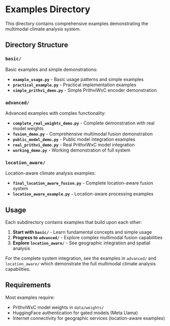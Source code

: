 # Examples Directory

This directory contains comprehensive examples demonstrating the multimodal climate analysis system.

## Directory Structure

### `basic/`
Basic examples and simple demonstrations:
- **`example_usage.py`** - Basic usage patterns and simple examples
- **`practical_example.py`** - Practical implementation examples
- **`simple_prithvi_demo.py`** - Simple PrithviWxC encoder demonstration

### `advanced/`
Advanced examples with complex functionality:
- **`complete_real_weights_demo.py`** - Complete demonstration with real model weights
- **`fusion_demo.py`** - Comprehensive multimodal fusion demonstration
- **`public_model_demo.py`** - Public model integration examples
- **`real_prithvi_demo.py`** - Real PrithviWxC model integration
- **`working_demo.py`** - Working demonstration of full system

### `location_aware/`
Location-aware climate analysis examples:
- **`final_location_aware_fusion.py`** - Complete location-aware fusion system
- **`location_aware_example.py`** - Location-aware processing examples

## Usage

Each subdirectory contains examples that build upon each other:

1. **Start with `basic/`** - Learn fundamental concepts and simple usage
2. **Progress to `advanced/`** - Explore complex multimodal fusion capabilities
3. **Explore `location_aware/`** - See geographic integration and spatial analysis

For the complete system integration, see the examples in `advanced/` and `location_aware/` which demonstrate the full multimodal climate analysis capabilities.

## Requirements

Most examples require:
- PrithviWxC model weights in `data/weights/`
- HuggingFace authentication for gated models (Meta Llama)
- Internet connectivity for geographic services (location-aware examples)
